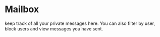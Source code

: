 # Mailbox

keep track of all your private messages here. You can also filter by user, block users and view messages you have sent.

